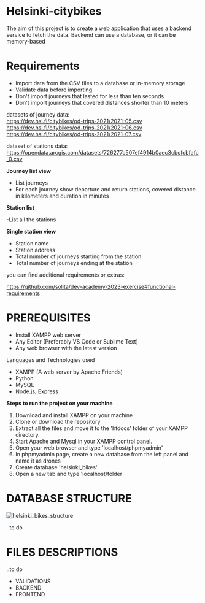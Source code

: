 # Helsinki-citybikes

The aim of this project is to create a web application that uses a backend service to fetch the data. Backend can use a database, or it can be memory-based

# Requirements

- Import data from the CSV files to a database or in-memory storage
- Validate data before importing
- Don't import journeys that lasted for less than ten seconds
- Don't import journeys that covered distances shorter than 10 meters

datasets of journey data:<br>
https://dev.hsl.fi/citybikes/od-trips-2021/2021-05.csv<br>
https://dev.hsl.fi/citybikes/od-trips-2021/2021-06.csv<br>
https://dev.hsl.fi/citybikes/od-trips-2021/2021-07.csv

dataset of stations data:<br>
https://opendata.arcgis.com/datasets/726277c507ef4914b0aec3cbcfcbfafc_0.csv

<b>Journey list view</b><br>

- List journeys
- For each journey show departure and return stations, covered distance in kilometers and duration in minutes

<b>Station list</b><br>

-List all the stations

<b>Single station view</b><br>

- Station name
- Station address
- Total number of journeys starting from the station
- Total number of journeys ending at the station

you can find additional requirements or extras:  

https://github.com/solita/dev-academy-2023-exercise#functional-requirements

# PREREQUISITES

- Install XAMPP web server
- Any Editor (Preferably VS Code or Sublime Text)
- Any web browser with the latest version


Languages and Technologies used

- XAMPP (A web server by Apache Friends)
- Python
- MySQL
- Node.js, Express


<b>Steps to run the project on your machine</b>

1. Download and install XAMPP on your machine 
2. Clone or download the repository 
3. Extract all the files and move it to the 'htdocs' folder of your XAMPP directory. 
4. Start Apache and Mysql in your XAMPP control panel. 
5. Open your web browser and type 'localhost/phpmyadmin' 
6. In phpmyadmin page, create a new database from the left panel and name it as drones 
7. Create database 'helsinki_bikes'
8. Open a new tab and type 'localhost/folder

# DATABASE STRUCTURE

![helsinki_bikes_structure](https://user-images.githubusercontent.com/105230372/215819132-10c70a02-85e6-4bbd-804c-b9f2b15999c6.jpg)

..to do

# FILES DESCRIPTIONS
..to do
- VALIDATIONS
- BACKEND
- FRONTEND
